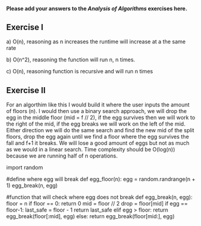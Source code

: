 #### Please add your answers to the ***Analysis of  Algorithms*** exercises here.

## Exercise I

a) O(n), reasoning as n increases the runtime will increase at a the same rate


b) O(n^2), reasoning the function will run n, n times.


c) O(n), reasoning function is recursive and will run n times 

## Exercise II

For an algorthim like this I would build it where the user inputs the amount of floors (n). I would then use a binary search approach, we will drop the egg in the middle floor (mid = f // 2), if the egg survives then we will work to the right of the mid, if the egg breaks we will work on the left of the mid. Either direction we will do the same search and find the new mid of the split floors, drop the egg again until we find a floor where the egg survives the fall and f+1 it breaks. We will lose a good amount of eggs but not as much as we would in a linear search. Time complexity should be  O(log(n)) because we are running half of n operations. 

import random

#define where egg will break
def egg_floor(n):
    egg = random.randrange(n + 1)
    egg_break(n, egg)

#function that will check where egg does not break
def egg_break(n, egg):
    floor = n
    if floor == 0:
        return 0
    mid = floor // 2
    drop = floor[mid]
    if egg == floor-1:
        last_safe = floor - 1
        return last_safe
    elif egg > floor:
        return egg_break(floor[:mid], egg)
    else:
        return egg_break(floor[mid:], egg)
    


